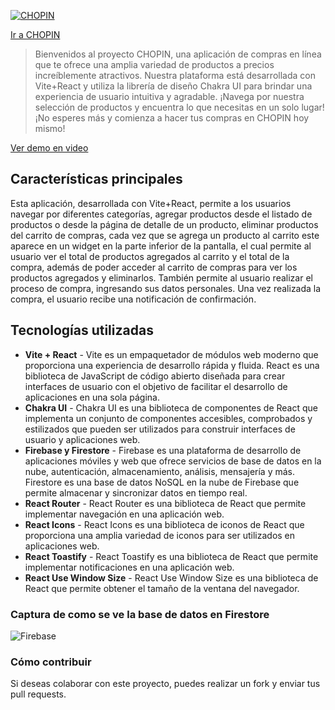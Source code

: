 [![CHOPIN](https://chopin-git-preentrega3gracis-ggracis.vercel.app/chopin.png)](https://chopin-lyart.vercel.app/)

[Ir a CHOPIN](https://chopin-lyart.vercel.app/)

> Bienvenidos al proyecto CHOPIN, una aplicación de compras en línea que te
> ofrece una amplia variedad de productos a precios increíblemente atractivos.
> Nuestra plataforma está desarrollada con Vite+React y utiliza la librería de
> diseño Chakra UI para brindar una experiencia de usuario intuitiva y
> agradable. ¡Navega por nuestra selección de productos y encuentra lo que
> necesitas en un solo lugar! ¡No esperes más y comienza a hacer tus compras en
> CHOPIN hoy mismo!

[Ver demo en video](https://www.youtube.com/watch?v=yaU5CJW0Bj8)


## Características principales

Esta aplicación, desarrollada con Vite+React, permite a los usuarios navegar por
diferentes categorías, agregar productos desde el listado de productos o desde
la página de detalle de un producto, eliminar productos del carrito de compras,
cada vez que se agrega un producto al carrito este aparece en un widget en la
parte inferior de la pantalla, el cual permite al usuario ver el total de
productos agregados al carrito y el total de la compra, además de poder acceder
al carrito de compras para ver los productos agregados y eliminarlos. También
permite al usuario realizar el proceso de compra, ingresando sus datos
personales. Una vez realizada la compra, el usuario recibe una notificación de
confirmación.

## Tecnologías utilizadas

- **Vite + React** - Vite es un empaquetador de módulos web moderno que
  proporciona una experiencia de desarrollo rápida y fluida. React es una
  biblioteca de JavaScript de código abierto diseñada para crear interfaces de
  usuario con el objetivo de facilitar el desarrollo de aplicaciones en una sola
  página.
- **Chakra UI** - Chakra UI es una biblioteca de componentes de React que
  implementa un conjunto de componentes accesibles, comprobados y estilizados
  que pueden ser utilizados para construir interfaces de usuario y aplicaciones
  web.
- **Firebase y Firestore** - Firebase es una plataforma de desarrollo de
  aplicaciones móviles y web que ofrece servicios de base de datos en la nube,
  autenticación, almacenamiento, análisis, mensajería y más. Firestore es una
  base de datos NoSQL en la nube de Firebase que permite almacenar y sincronizar
  datos en tiempo real.
- **React Router** - React Router es una biblioteca de React que permite
  implementar navegación en una aplicación web.
- **React Icons** - React Icons es una biblioteca de iconos de React que
  proporciona una amplia variedad de iconos para ser utilizados en aplicaciones
  web.
- **React Toastify** - React Toastify es una biblioteca de React que permite
  implementar notificaciones en una aplicación web.
- **React Use Window Size** - React Use Window Size es una biblioteca de React
  que permite obtener el tamaño de la ventana del navegador.

### Captura de como se ve la base de datos en Firestore

![Firebase](https://chopin-git-preentrega3gracis-ggracis.vercel.app/FirebaseFirestore.jpg)

### Cómo contribuir

Si deseas colaborar con este proyecto, puedes realizar un fork y enviar tus pull
requests.
